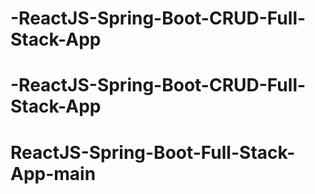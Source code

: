 # -ReactJS-Spring-Boot-CRUD-Full-Stack-App
# -ReactJS-Spring-Boot-CRUD-Full-Stack-App
# ReactJS-Spring-Boot-Full-Stack-App-main

